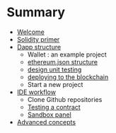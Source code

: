 # Summary

* [Welcome](README.md)
* [Solidity primer](solidity_primer.md)
* [Dapp structure](dapp_structure.md)
   * Wallet : an example project
   * [ethereum.json structure](ethereumjson_structure.md)
   * [design unit testing](design_unit_testing.md)
   * [deploying to the blockchain](deploying_to_the_blockchain.md)
   * Start a new project
* [IDE workflow](ide_workflow.md)
   * Clone Github repositories
   * [Testing a contract](sandbox_features.md)
   * [Sandbox panel](sandbox_panel.md)
* [Advanced concepts](advanced_concepts.md)

